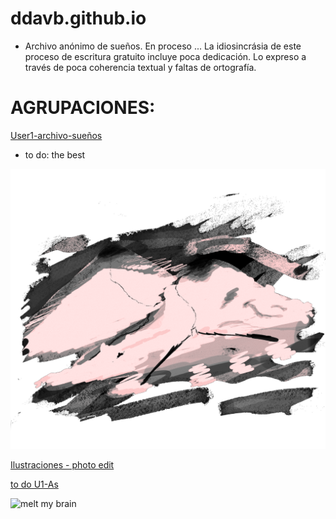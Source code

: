 # ddavb.github.io

- Archivo anónimo de sueños.
En proceso ...
La idiosincrásia de este proceso de escritura gratuito incluye poca dedicación.
Lo expreso a través de poca coherencia textual y faltas de ortografía.


# AGRUPACIONES:


[User1-archivo-sueños](/historias/User1/-All_U1-As.md)

- to do: the best


![melt my brain](https://raw.githubusercontent.com/ddavb/ddavb.github.io/master/_images/7AA.png)


[Ilustraciones - photo edit](/ilustraciones.md)

[to do U1-As](/historias/User1/-to-do_U1-As.md)


![melt my brain](https://raw.githubusercontent.com/ddavb/ddavb.github.io/master/_images/IMG_3683_edit.png)